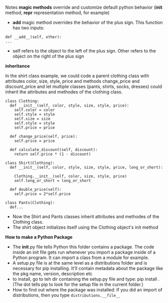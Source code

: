 Notes
**magic methods** override and customize default python behavior (__init__ method, __repr__ representation method, for example)
  * __add__ magic method overrides the behavior of the plus sign.  This function has two inputs:
  ```
  def __add__(self, other):
  ...
  ```
  * self refers to the object to the left of the plus sign.  Other refers to the object on the right of the plus sign
  
  **inheritance**
  
  In the shirt class example, we could code a parent clothing class with attributes color, size, style, price and methods change_price and discount_price and let multiple classes (pants, shirts, socks, dresses) could inherit the attributes and methodes of the clothing class.
  
 ```
 class Clothing:
   def __init__(self, color, style, size, style, price):
     self.color = color
     self.style = style
     self.size = size
     self.style = style
     self.price = price
     
   def change_price(self, price):
     self.price = price 
     
   def calculate_discount(self, discount):
     return self.price * (1 - discount)
   
 class Shirt(Clothing):
   def __init__(self, color, style, size, style, price, long_or_short):
     
     Clothing.__init__(self, color, size, style, price)
     self.long_or_short = long_or_short
     
   def double_price(self):
     self.price = 2*self.price
     
 class Pants(Clothing):
   def...
 ```

* Now the Shirt and Pants classes inherit attributes and methodes of the Clothing class.
* The shirt object initializes itself using the Clothing object's init method


**How to make a Python Package**
* The __init__.py file tells Python this folder contains a package.  The code inside an init file gets run whenever you import a package inside of a Python program.  It can import a class from a module for example.
* A setup.py file is at the same level as a distributions folder and is necessary for pip installing.  It'll contain metadata about the package like the pkg name, version, description etc
* to install, go to teh dir containing the setup.py file and type: pip install .  (The dot tells pip to look for the setup file in the current folder.)
* How to find out where the package was installed:  If you did an import of distributions, then you type `distributions.__file__`

